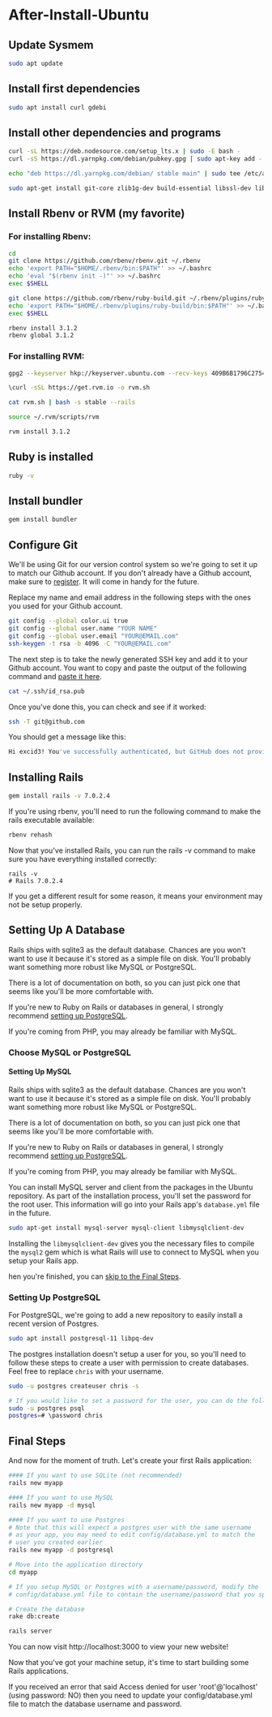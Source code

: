 # After-Install-Ubuntu

## Update Sysmem

```bash
sudo apt update
```

## Install first dependencies

```bash
sudo apt install curl gdebi
```

## Install other dependencies and programs

```bash
curl -sL https://deb.nodesource.com/setup_lts.x | sudo -E bash -
curl -sS https://dl.yarnpkg.com/debian/pubkey.gpg | sudo apt-key add -

echo "deb https://dl.yarnpkg.com/debian/ stable main" | sudo tee /etc/apt/sources.list.d/yarn.list

sudo apt-get install git-core zlib1g-dev build-essential libssl-dev libreadline-dev libyaml-dev libsqlite3-dev sqlite3 libxml2-dev libxslt1-dev libcurl4-openssl-dev software-properties-common libffi-dev nodejs yarn gnupg2
```

## Install Rbenv or RVM (my favorite)
### For installing Rbenv:

```bash
cd
git clone https://github.com/rbenv/rbenv.git ~/.rbenv
echo 'export PATH="$HOME/.rbenv/bin:$PATH"' >> ~/.bashrc
echo 'eval "$(rbenv init -)"' >> ~/.bashrc
exec $SHELL

git clone https://github.com/rbenv/ruby-build.git ~/.rbenv/plugins/ruby-build
echo 'export PATH="$HOME/.rbenv/plugins/ruby-build/bin:$PATH"' >> ~/.bashrc
exec $SHELL

rbenv install 3.1.2
rbenv global 3.1.2
```

### For installing RVM:

```bash
gpg2 --keyserver hkp://keyserver.ubuntu.com --recv-keys 409B6B1796C275462A1703113804BB82D39DC0E3 7D2BAF1CF37B13E2069D6956105BD0E739499BDB

\curl -sSL https://get.rvm.io -o rvm.sh

cat rvm.sh | bash -s stable --rails

source ~/.rvm/scripts/rvm

rvm install 3.1.2
```

## Ruby is installed

```bash
ruby -v
```

## Install bundler

```bash
gem install bundler
```

## Configure Git
We'll be using Git for our version control system so we're going to set it up to match our Github account. If you don't already have a Github account, make sure to [register](https://github.com/). It will come in handy for the future.

Replace my name and email address in the following steps with the ones you used for your Github account.

```bash
git config --global color.ui true
git config --global user.name "YOUR NAME"
git config --global user.email "YOUR@EMAIL.com"
ssh-keygen -t rsa -b 4096 -C "YOUR@EMAIL.com"
```

The next step is to take the newly generated SSH key and add it to your Github account. You want to copy and paste the output of the following command and [paste it here](https://github.com/settings/ssh).

```bash
cat ~/.ssh/id_rsa.pub
```
Once you've done this, you can check and see if it worked:

```bash
ssh -T git@github.com
```
You should get a message like this:

```bash
Hi excid3! You've successfully authenticated, but GitHub does not provide shell access.
```

## Installing Rails

```bash
gem install rails -v 7.0.2.4
```

If you're using rbenv, you'll need to run the following command to make the rails executable available:

```bash
rbenv rehash
```

Now that you've installed Rails, you can run the rails -v command to make sure you have everything installed correctly:

```
rails -v
# Rails 7.0.2.4
```

If you get a different result for some reason, it means your environment may not be setup properly.

## Setting Up A Database
Rails ships with sqlite3 as the default database. Chances are you won't want to use it because it's stored as a simple file on disk. You'll probably want something more robust like MySQL or PostgreSQL.

There is a lot of documentation on both, so you can just pick one that seems like you'll be more comfortable with.

If you're new to Ruby on Rails or databases in general, I strongly recommend [setting up PostgreSQL](https://gorails.com/setup/ubuntu/20.04#postgresql).

If you're coming from PHP, you may already be familiar with MySQL.

### Choose MySQL or PostgreSQL

#### Setting Up MySQL

Rails ships with sqlite3 as the default database. Chances are you won't want to use it because it's stored as a simple file on disk. You'll probably want something more robust like MySQL or PostgreSQL.

There is a lot of documentation on both, so you can just pick one that seems like you'll be more comfortable with.

If you're new to Ruby on Rails or databases in general, I strongly recommend [setting up PostgreSQL](https://gorails.com/setup/ubuntu/20.04#postgresql).

If you're coming from PHP, you may already be familiar with MySQL.

You can install MySQL server and client from the packages in the Ubuntu repository. As part of the installation process, you'll set the password for the root user. This information will go into your Rails app's `database.yml` file in the future.

```bash
sudo apt-get install mysql-server mysql-client libmysqlclient-dev
```

Installing the `libmysqlclient-dev` gives you the necessary files to compile the `mysql2` gem which is what Rails will use to connect to MySQL when you setup your Rails app.

hen you're finished, you can [skip to the Final Steps](https://gorails.com/setup/ubuntu/20.04#final-steps).

### Setting Up PostgreSQL

For PostgreSQL, we're going to add a new repository to easily install a recent version of Postgres.

```bash
sudo apt install postgresql-11 libpq-dev
```

The postgres installation doesn't setup a user for you, so you'll need to follow these steps to create a user with permission to create databases. Feel free to replace `chris` with your username.

```bash
sudo -u postgres createuser chris -s

# If you would like to set a password for the user, you can do the following
sudo -u postgres psql
postgres=# \password chris
```

## Final Steps

And now for the moment of truth. Let's create your first Rails application:

```bash
#### If you want to use SQLite (not recommended)
rails new myapp

#### If you want to use MySQL
rails new myapp -d mysql

#### If you want to use Postgres
# Note that this will expect a postgres user with the same username
# as your app, you may need to edit config/database.yml to match the
# user you created earlier
rails new myapp -d postgresql

# Move into the application directory
cd myapp

# If you setup MySQL or Postgres with a username/password, modify the
# config/database.yml file to contain the username/password that you specified

# Create the database
rake db:create

rails server
```

You can now visit http://localhost:3000 to view your new website!

Now that you've got your machine setup, it's time to start building some Rails applications.

If you received an error that said Access denied for user 'root'@'localhost' (using password: NO) then you need to update your config/database.yml file to match the database username and password.
